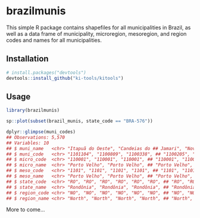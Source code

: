 # brazilmunis

This simple R package contains shapefiles for all municipalities in Brazil, as well as a data frame of municipality, microregion, mesoregion, and region codes and names for all municipalities.

## Installation ##

```r
# install.packages("devtools")
devtools::install_github("ki-tools/kitools")
```

## Usage ##

```r
library(brazilmunis)

sp::plot(subset(brazil_munis, state_code == "BRA-576"))

dplyr::glimpse(muni_codes)
## Observations: 5,570
## Variables: 10
## $ muni_name   <chr> "Itapuã do Oeste", "Candeias do ## Jamari", "Nova Mamoré",...
## $ muni_code   <chr> "1101104", "1100809", "1100338", ## "1100205", "1100106", ...
## $ micro_code  <chr> "110001", "110001", "110001", ## "110001", "110001", "1100...
## $ micro_name  <chr> "Porto Velho", "Porto Velho", ## "Porto Velho", "Porto Vel...
## $ meso_code   <chr> "1101", "1101", "1101", "1101", ## "1101", "1101", "1101",...
## $ meso_name   <chr> "Porto Velho", "Porto Velho", ## "Porto Velho", "Porto Vel...
## $ state_code  <chr> "RO", "RO", "RO", "RO", "RO", "RO", ## "RO", "RO", "RO", "...
## $ state_name  <chr> "Rondônia", "Rondônia", "Rondônia", ## "Rondônia", "Rondôn...
## $ region_code <chr> "NO", "NO", "NO", "NO", "NO", "NO", ## "NO", "NO", "NO", "...
## $ region_name <chr> "North", "North", "North", "North", ## "North", "North", "...
```

More to come...
